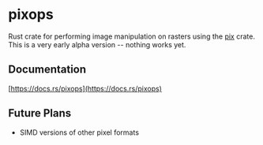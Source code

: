 # pixops
Rust crate for performing image manipulation on rasters using the
[pix](https://docs.rs/pix) crate.
This is a very early alpha version -- nothing works yet.

## Documentation
[https://docs.rs/pixops](https://docs.rs/pixops)

## Future Plans
* SIMD versions of other pixel formats
